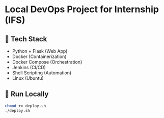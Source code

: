 # Local DevOps Project for Internship (IFS)

## 🔧 Tech Stack
- Python + Flask (Web App)
- Docker (Containerization)
- Docker Compose (Orchestration)
- Jenkins (CI/CD)
- Shell Scripting (Automation)
- Linux (Ubuntu)

## 🚀 Run Locally

```bash
chmod +x deploy.sh
./deploy.sh
